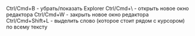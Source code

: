 Ctrl/Cmd+B - убрать/показать Explorer
Ctrl/Cmd+\ - открыть новое окно редактора
Ctrl/Cmd+W - закрыть новое окно редактора
Ctrl/Cmd+Shift+L - выделить слово (которое стоит рядом с курсором) по всему тексту
